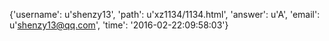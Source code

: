 {'username': u'shenzy13', 'path': u'xz1134/1134.html', 'answer': u'A', 'email': u'shenzy13@qq.com', 'time': '2016-02-22:09:58:03'}